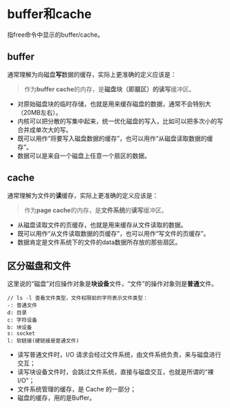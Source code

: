# buffer和cache

指free命令中显示的buffer/cache。

## buffer

通常理解为向磁盘**写**数据的缓存，实际上更准确的定义应该是：

> 作为**buffer cache**的内存，是**磁盘块（即扇区）**的**读写**缓冲区。

- 对原始磁盘块的临时存储，也就是用来缓存磁盘的数据，通常不会特别大（20MB左右）。
- 内核可以把分散的写集中起来，统一优化磁盘的写入，比如可以把多次小的写合并成单次大的写。
- 既可以用作“将要写入磁盘数据的缓存”，也可以用作“从磁盘读取数据的缓存”。
- 数据可以是来自一个磁盘上任意一个扇区的数据。

## cache

通常理解为文件的**读**缓存，实际上更准确的定义应该是：

> 作为**page cache**的内存，是**文件系统**的**读写**缓冲区。

- 从磁盘读取文件的页缓存，也就是用来缓存从文件读取的数据。
- 既可以用作“从文件读取数据的页缓存”，也可以用作“写文件的页缓存”。
- 数据肯定是文件系统下的文件的data数据所存放的那些扇区。

## 区分磁盘和文件

这里说的“磁盘”对应操作对象是**块设备**文件，“文件”的操作对象则是**普通**文件。

```
// ls -l 查看文件类型，文件权限前的字符表示文件类型：
-: 普通文件
d: 目录
c: 字符设备
b: 块设备
s: socket
l: 软链接(硬链接是普通文件)
```

- 读写普通文件时，I/O 请求会经过文件系统，由文件系统负责，来与磁盘进行交互；
- 读写块设备文件时，会跳过文件系统，直接与磁盘交互，也就是所谓的“裸I/O”；
- 文件系统管理的缓存，是 Cache 的一部分；
- 磁盘的缓存，用的是Buffer。